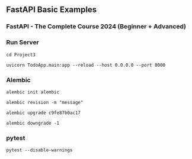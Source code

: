 ## FastAPI Basic Examples

### FastAPI - The Complete Course 2024 (Beginner + Advanced)

### Run Server

```
cd Project3
```

```
uvicorn TodoApp.main:app --reload --host 0.0.0.0 --port 8000
```

### Alembic

```
alembic init alembic
```

```
alembic revision -m "message"
```

```
alembic upgrade c9fe87b0ac17
```

```
alembic downgrade -1
```

### pytest

```
pytest --disable-warnings
```
